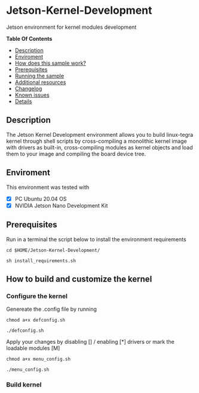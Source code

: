 # Jetson-Kernel-Development
Jetson environment for kernel modules development

**Table Of Contents**
- [Description](#description)
- [Enviroment](#enviroment)
- [How does this sample work?](#how-does-this-sample-work)
- [Prerequisites](#prerequisites)
- [Running the sample](#running-the-sample)
- [Additional resources](#additional-resources)
- [Changelog](#changelog)
- [Known issues](#known-issues)
- [Details](#Details)

## Description
The Jetson Kernel Development environment allows you to build linux-tegra kernel through shell scripts by cross-compiling a monolithic kernel image with drivers as built-in, cross-compiling modules as kernel objects and load them to your image and compiling the board device tree.

## Enviroment
This environment was tested with
- [x] PC Ubuntu 20.04 OS
- [x] NVIDIA Jetson Nano Development Kit 

## Prerequisites
Run in a terminal the script below to install the environment requirements

`cd $HOME/Jetson-Kernel-Development/`

`sh install_requirements.sh` 


## How to build and customize the kernel

### Configure the kernel
Genereate the .config file by running

`chmod a+x defconfig.sh`

`./defconfig.sh`

Apply your changes by disabling [] / enabling [*] drivers or mark the loadable modules [M]

`chmod a+x menu_config.sh`

`./menu_config.sh`


### Build kernel


